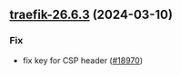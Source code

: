 

## [traefik-26.6.3](https://github.com/truecharts/charts/compare/traefik-26.6.2...traefik-26.6.3) (2024-03-10)

### Fix



- fix key for CSP header ([#18970](https://github.com/truecharts/charts/issues/18970))